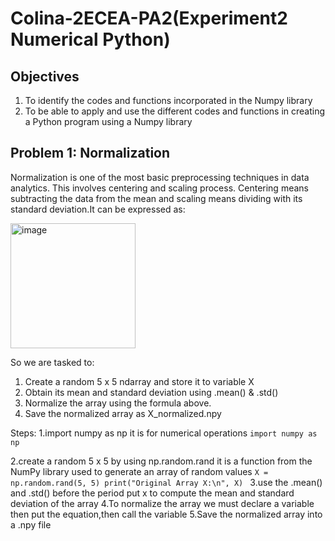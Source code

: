 # Colina-2ECEA-PA2(Experiment2 Numerical Python)

## Objectives
1. To identify the codes and functions incorporated in the Numpy library 
2. To be able to apply and use the different codes and functions in creating a Python program using a 
Numpy library 

## Problem 1: Normalization
Normalization is one of the most basic preprocessing techniques in 
data analytics. This involves centering and scaling process. Centering means subtracting the data from the 
mean and scaling means dividing with its standard deviation.It can be expressed as:

<img width="200" height="200" alt="image" src="https://github.com/user-attachments/assets/fb8cbe96-3d00-410b-83ec-3a3f428d9f65" />

So we are tasked to:
1. Create a random 5 x 5 ndarray and store it to variable X
2. Obtain its mean and standard deviation using .mean() & .std()
3. Normalize the array using the formula above.
4. Save the normalized array as X_normalized.npy

Steps:
1.import numpy as np it is for numerical operations
`
import numpy as np
`

2.create a random 5 x 5 by using np.random.rand it is a function from the NumPy library used to generate an array of random values
`X = np.random.rand(5, 5)
print("Original Array X:\n", X)
`
3.use the .mean() and .std() before the period put x to compute the mean and standard deviation of the array
4.To normalize the array we must declare  a variable then put the equation,then call the variable
5.Save the normalized array into a .npy file
